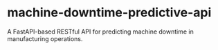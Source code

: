# machine-downtime-predictive-api
A FastAPI-based RESTful API for predicting machine downtime in manufacturing operations.
